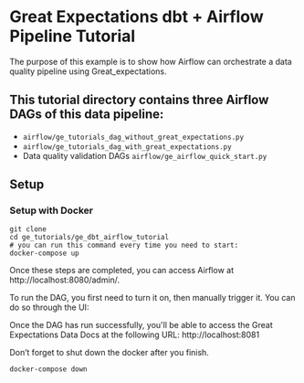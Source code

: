 # Great Expectations dbt + Airflow Pipeline Tutorial

The purpose of this example is to show how Airflow can orchestrate a data quality pipeline using Great_expectations.



## This tutorial directory contains three Airflow DAGs of this data pipeline:
* `airflow/ge_tutorials_dag_without_great_expectations.py`
* `airflow/ge_tutorials_dag_with_great_expectations.py`
* Data quality validation DAGs `airflow/ge_airflow_quick_start.py`


## Setup

### Setup with Docker

```
git clone
cd ge_tutorials/ge_dbt_airflow_tutorial
# you can run this command every time you need to start:
docker-compose up
```

Once these steps are completed, you can access Airflow at http://localhost:8080/admin/.

To run the DAG, you first need to turn it on, then manually trigger it. You can do so through the UI:

Once the DAG has run successfully, you'll be able to access the Great Expectations Data Docs at the following URL: http://localhost:8081

Don’t forget to shut down the docker after you finish.

```
docker-compose down
```
